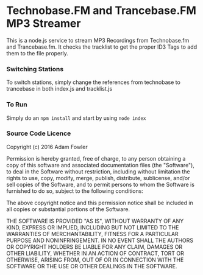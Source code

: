# Technobase.FM and Trancebase.FM MP3 Streamer

This is a node.js service to stream MP3 Recordings from Technobase.fm and Trancebase.fm. It checks the tracklist to get the proper ID3 Tags to add them to the file properly. 

### Switching Stations
To switch stations, simply change the references from technobase to trancebase in both index.js and tracklist.js

### To Run
Simply do an `npm install` and start by using `node index`

### Source Code Licence

Copyright (c) 2016 Adam Fowler

Permission is hereby granted, free of charge, to any person obtaining a copy of this software and associated documentation files (the "Software"), to deal in the Software without restriction, including without limitation the rights to use, copy, modify, merge, publish, distribute, sublicense, and/or sell copies of the Software, and to permit persons to whom the Software is furnished to do so, subject to the following conditions:

The above copyright notice and this permission notice shall be included in all copies or substantial portions of the Software.

THE SOFTWARE IS PROVIDED "AS IS", WITHOUT WARRANTY OF ANY KIND, EXPRESS OR IMPLIED, INCLUDING BUT NOT LIMITED TO THE WARRANTIES OF MERCHANTABILITY, FITNESS FOR A PARTICULAR PURPOSE AND NONINFRINGEMENT. IN NO EVENT SHALL THE AUTHORS OR COPYRIGHT HOLDERS BE LIABLE FOR ANY CLAIM, DAMAGES OR OTHER LIABILITY, WHETHER IN AN ACTION OF CONTRACT, TORT OR OTHERWISE, ARISING FROM, OUT OF OR IN CONNECTION WITH THE SOFTWARE OR THE USE OR OTHER DEALINGS IN THE SOFTWARE.
